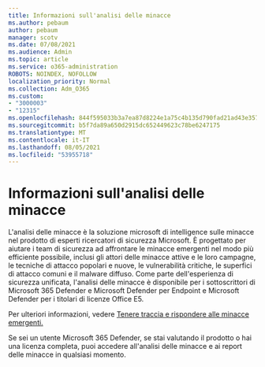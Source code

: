 ```yaml
---
title: Informazioni sull'analisi delle minacce
ms.author: pebaum
author: pebaum
manager: scotv
ms.date: 07/08/2021
ms.audience: Admin
ms.topic: article
ms.service: o365-administration
ROBOTS: NOINDEX, NOFOLLOW
localization_priority: Normal
ms.collection: Adm_O365
ms.custom:
- "3000003"
- "12315"
ms.openlocfilehash: 844f595033b3a7ea87d8224e1a75c4b135d790fad21ad43e35784b951f312cc5
ms.sourcegitcommit: b5f7da89a650d2915dc652449623c78be6247175
ms.translationtype: MT
ms.contentlocale: it-IT
ms.lasthandoff: 08/05/2021
ms.locfileid: "53955718"
---
```

# <a name="about-threat-analytics"></a>Informazioni sull'analisi delle minacce

L'analisi delle minacce è la soluzione microsoft di intelligence sulle minacce nel prodotto di esperti ricercatori di sicurezza Microsoft. È progettato per aiutare i team di sicurezza ad affrontare le minacce emergenti nel modo più efficiente possibile, inclusi gli attori delle minacce attive e le loro campagne, le tecniche di attacco popolari e nuove, le vulnerabilità critiche, le superfici di attacco comuni e il malware diffuso. Come parte dell'esperienza di sicurezza unificata, l'analisi delle minacce è disponibile per i sottoscrittori di Microsoft 365 Defender e Microsoft Defender per Endpoint e Microsoft Defender per i titolari di licenze Office E5. 

Per ulteriori informazioni, vedere [Tenere traccia e rispondere alle minacce emergenti.](/microsoft-365/security/defender/threat-analytics)

Se sei un utente Microsoft 365 Defender, se stai valutando il prodotto o hai una licenza completa, puoi accedere all'analisi delle minacce e ai report delle minacce in qualsiasi momento. 
